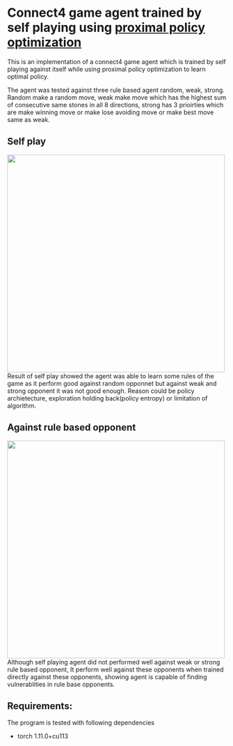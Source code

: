 # Connect4 game agent trained by self playing using [proximal policy optimization](https://arxiv.org/abs/1707.06347)
This is an implementation of a connect4 game agent which is trained by self playing against itself while using proximal policy optimization to learn optimal policy.

The agent was tested against three rule based agent random, weak, strong. Random make a random move, weak make move which has the highest sum of consecutive same stones in all 8 directions, strong has 3 prioirties which are make winning move or make lose avoiding move or make best move same as weak.

## Self play
<img src="https://i.imgur.com/sKG4Lgo.png" width="500" >
<br/>
Result of self play showed the agent was able to learn some rules of the game as it perform good against random opponnet but against weak and strong opponent it was not good enough. Reason could be policy archietecture, exploration holding back(policy entropy) or limitation of algorithm.

## Against rule based opponent
<img src="https://i.imgur.com/N76Zg36.png" width="500" >
<br/>
Although self playing agent did not performed well against weak or strong rule based opponent, It perform well against these opponents when trained directly against these opponents, showing agent is capable of finding vulnerablities in rule base opponents.

## Requirements:
The program is tested with following dependencies
- torch   1.11.0+cu113